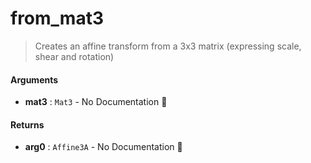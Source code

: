 # from\_mat3

>  Creates an affine transform from a 3x3 matrix (expressing scale, shear and
>  rotation)

#### Arguments

- **mat3** : `Mat3` \- No Documentation 🚧

#### Returns

- **arg0** : `Affine3A` \- No Documentation 🚧